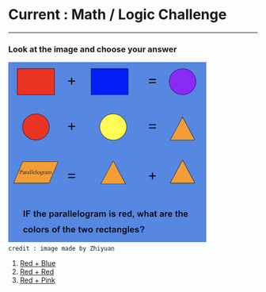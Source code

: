 # Current : Math / Logic Challenge
---

### Look at the image and choose your answer  
![question](../images/mathQ1.png)  
`credit : image made by Zhiyuan`  

1. [Red + Blue](math2.md)  
2. [Red + Red](grad-green.md)  
3. [Red + Pink](grad-blue.md)  
